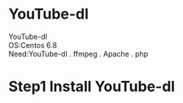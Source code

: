# YouTube-dl
YouTube-dl<br/>
OS:Centos 6.8<br/>
Need:YouTube-dl . ffmpeg . Apache . php
<h1>Step1 Install YouTube-dl</h1>
